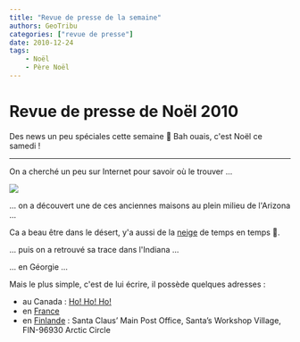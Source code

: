 ```yaml
---
title: "Revue de presse de la semaine"
authors: GeoTribu
categories: ["revue de presse"]
date: 2010-12-24
tags: 
    - Noël
    - Père Noël
---
```


# Revue de presse de Noël 2010

Des news un peu spéciales cette semaine :slightly_smiling_face: Bah ouais, c'est Noël ce samedi !

----

On a cherché un peu sur Internet pour savoir où le trouver ...

![](http://thumbs.dreamstime.com/thumblarge_221/1198609304EyfSw3.jpg)

... on a découvert une de ces anciennes maisons au plein milieu de l'Arizona ...

Ca a beau être dans le désert, y'a aussi de la [neige](http://goo.gl/maps/7tj8) de temps en temps :slightly_smiling_face:.

... puis on a retrouvé sa trace dans l'Indiana ...

... en Géorgie ...

Mais le plus simple, c'est de lui écrire, il possède quelques adresses :

* au Canada : [Ho! Ho! Ho!](https://fr.wikipedia.org/wiki/Codes_postaux_canadiens#Le_p.C3.A8re_No.C3.ABl)
* en [France](https://fr.wikipedia.org/wiki/Lettre_au_P%C3%A8re_No%C3%ABl#En_France)
* en [Finlande](https://en.wikipedia.org/wiki/Santa_Claus_Village) : Santa Claus’ Main Post Office, Santa’s Workshop Village, FIN-96930 Arctic Circle
